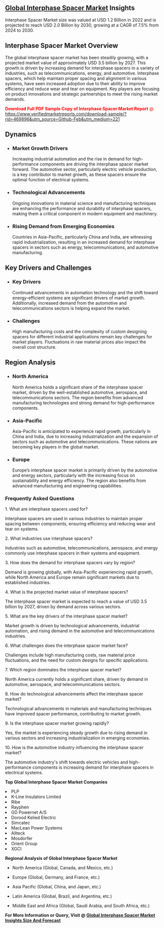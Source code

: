 <h2><a href="https://www.verifiedmarketreports.com/download-sample/?rid=469896&amp;utm_source=Github&amp;utm_medium=221" target="_blank">Global Interphase Spacer Market</a> Insights</h2><p>Interphase Spacer Market size was valued at USD 1.2 Billion in 2022 and is projected to reach USD 2.0 Billion by 2030, growing at a CAGR of 7.5% from 2024 to 2030.</p><p><h2>Interphase Spacer Market Overview</h2> <p>The global interphase spacer market has been steadily growing, with a projected market value of approximately USD 3.5 billion by 2027. This growth is driven by increasing demand for interphase spacers in a variety of industries, such as telecommunications, energy, and automotive. Interphase spacers, which help maintain proper spacing and alignment in various systems, have seen increased adoption due to their ability to improve efficiency and reduce wear and tear on equipment. Key players are focusing on product innovations and strategic partnerships to meet the rising market demands.</p> <p><p><span class=""><span style="color: #ff0000;"><strong>Download Full PDF Sample Copy of Interphase Spacer Market Report</strong> @ </span><a href="https://www.verifiedmarketreports.com/download-sample/?rid=469896&amp;utm_source=Github-Feb&amp;utm_medium=221" target="_blank">https://www.verifiedmarketreports.com/download-sample/?rid=469896&amp;utm_source=Github-Feb&amp;utm_medium=221</a></span></p></p> <h2>Dynamics</h2> <ul> <li><h3>Market Growth Drivers</h3> <p>Increasing industrial automation and the rise in demand for high-performance components are driving the interphase spacer market forward. The automotive sector, particularly electric vehicle production, is a key contributor to market growth, as these spacers ensure the optimal function of electrical systems.</p> </li> <li><h3>Technological Advancements</h3> <p>Ongoing innovations in material science and manufacturing techniques are enhancing the performance and durability of interphase spacers, making them a critical component in modern equipment and machinery.</p> </li> <li><h3>Rising Demand from Emerging Economies</h3> <p>Countries in Asia-Pacific, particularly China and India, are witnessing rapid industrialization, resulting in an increased demand for interphase spacers in sectors such as energy, telecommunications, and automotive manufacturing.</p> </li> </ul> <h2>Key Drivers and Challenges</h2> <ul> <li><h3>Key Drivers</h3> <p>Continued advancements in automation technology and the shift toward energy-efficient systems are significant drivers of market growth. Additionally, increased demand from the automotive and telecommunications sectors is helping expand the market.</p> </li> <li><h3>Challenges</h3> <p>High manufacturing costs and the complexity of custom designing spacers for different industrial applications remain key challenges for market players. Fluctuations in raw material prices also impact the overall cost structure.</p> </li> </ul> <h2>Region Analysis</h2> <ul> <li><h3>North America</h3> <p>North America holds a significant share of the interphase spacer market, driven by the well-established automotive, aerospace, and telecommunications sectors. The region benefits from advanced manufacturing technologies and strong demand for high-performance components.</p> </li> <li><h3>Asia-Pacific</h3> <p>Asia-Pacific is anticipated to experience rapid growth, particularly in China and India, due to increasing industrialization and the expansion of sectors such as automotive and telecommunications. These nations are becoming key players in the global market.</p> </li> <li><h3>Europe</h3> <p>Europe’s interphase spacer market is primarily driven by the automotive and energy sectors, particularly with the increasing focus on sustainability and energy efficiency. The region also benefits from advanced manufacturing and engineering capabilities.</p> </li> </ul> <h3>Frequently Asked Questions</h3> <p>1. What are interphase spacers used for?</p> <p>Interphase spacers are used in various industries to maintain proper spacing between components, ensuring efficiency and reducing wear and tear on systems.</p> <p>2. What industries use interphase spacers?</p> <p>Industries such as automotive, telecommunications, aerospace, and energy commonly use interphase spacers in their systems and equipment.</p> <p>3. How does the demand for interphase spacers vary by region?</p> <p>Demand is growing globally, with Asia-Pacific experiencing rapid growth, while North America and Europe remain significant markets due to established industries.</p> <p>4. What is the projected market value of interphase spacers?</p> <p>The interphase spacer market is expected to reach a value of USD 3.5 billion by 2027, driven by demand across various sectors.</p> <p>5. What are the key drivers of the interphase spacer market?</p> <p>Market growth is driven by technological advancements, industrial automation, and rising demand in the automotive and telecommunications industries.</p> <p>6. What challenges does the interphase spacer market face?</p> <p>Challenges include high manufacturing costs, raw material price fluctuations, and the need for custom designs for specific applications.</p> <p>7. Which region dominates the interphase spacer market?</p> <p>North America currently holds a significant share, driven by demand in automotive, aerospace, and telecommunications sectors.</p> <p>8. How do technological advancements affect the interphase spacer market?</p> <p>Technological advancements in materials and manufacturing techniques have improved spacer performance, contributing to market growth.</p> <p>9. Is the interphase spacer market growing rapidly?</p> <p>Yes, the market is experiencing steady growth due to rising demand in various sectors and increasing industrialization in emerging economies.</p> <p>10. How is the automotive industry influencing the interphase spacer market?</p> <p>The automotive industry's shift towards electric vehicles and high-performance components is increasing demand for interphase spacers in electrical systems.</p> </p><p><strong>Top Global Interphase Spacer Market Companies</strong></p><div data-test-id=""><p><li>PLP</li><li> K-Line Insulators Limited</li><li> Ribe</li><li> Rayphen</li><li> GD Powernet A/S</li><li> Dorood Kelied Electric</li><li> Simcatec</li><li> MacLean Power Systems</li><li> Allteck</li><li> Mosdorfer</li><li> Orient Group</li><li> XGCI</li></p><div><strong>Regional Analysis of&nbsp;Global Interphase Spacer Market</strong></div><ul><li dir="ltr"><p dir="ltr">North America&nbsp;(Global, Canada, and Mexico, etc.)</p></li><li dir="ltr"><p dir="ltr">Europe (Global, Germany, and France, etc.)</p></li><li dir="ltr"><p dir="ltr">Asia Pacific&nbsp;(Global, China, and Japan, etc.)</p></li><li dir="ltr"><p dir="ltr">Latin America&nbsp;(Global, Brazil, and Argentina, etc.)</p></li><li dir="ltr">Middle East and Africa&nbsp;(Global, Saudi Arabia, and South Africa, etc.)</li></ul><p><strong>For More Information or Query, Visit @&nbsp;</strong><strong><a href="https://www.verifiedmarketreports.com/product/interphase-spacer-market/?utm_source=Github&amp;utm_medium=221" target="_blank">Global Interphase Spacer Market Insights Size And Forecast</a></strong></p></div>
